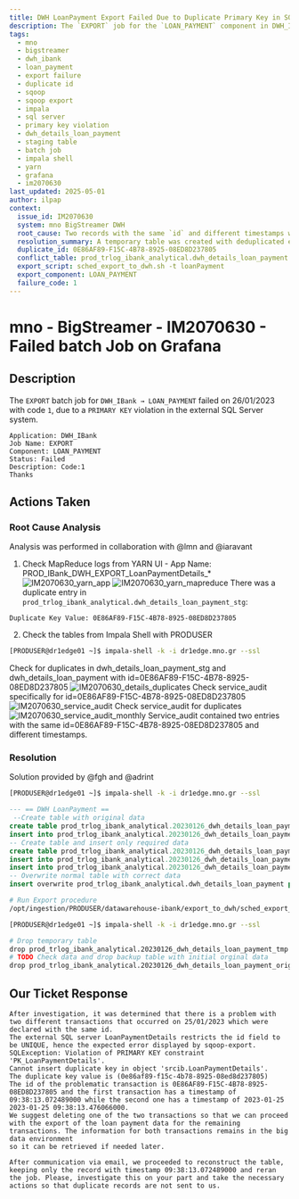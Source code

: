 ```yaml
---
title: DWH LoanPayment Export Failed Due to Duplicate Primary Key in SQL Server
description: The `EXPORT` job for the `LOAN_PAYMENT` component in DWH_IBank failed due to duplicate IDs in the staging table, violating SQL Server's primary key constraint during Sqoop export; resolved by reconstructing the partition and keeping only the valid record.
tags:
  - mno
  - bigstreamer
  - dwh_ibank
  - loan_payment
  - export failure
  - duplicate id
  - sqoop
  - sqoop export
  - impala
  - sql server
  - primary key violation
  - dwh_details_loan_payment
  - staging table
  - batch job
  - impala shell
  - yarn
  - grafana
  - im2070630
last_updated: 2025-05-01
author: ilpap
context:
  issue_id: IM2070630
  system: mno BigStreamer DWH
  root_cause: Two records with the same `id` and different timestamps were exported, violating SQL Server's unique constraint during Sqoop export
  resolution_summary: A temporary table was created with deduplicated entries for `par_dt=20230125`, and the target table was overwritten; job was re-executed successfully
  duplicate_id: 0E86AF89-F15C-4B78-8925-08ED8D237805
  conflict_table: prod_trlog_ibank_analytical.dwh_details_loan_payment
  export_script: sched_export_to_dwh.sh -t loanPayment
  export_component: LOAN_PAYMENT
  failure_code: 1
---
```

# mno - BigStreamer - IM2070630 - Failed batch Job on Grafana
## Description
The `EXPORT` batch job for `DWH_IBank → LOAN_PAYMENT` failed on 26/01/2023 with code `1`, due to a `PRIMARY KEY` violation in the external SQL Server system.
```
Application: DWH_IBank
Job Name: EXPORT
Component: LOAN_PAYMENT
Status: Failed
Description: Code:1
Thanks
```
## Actions Taken
### Root Cause Analysis
Analysis was performed in collaboration with @lmn and @iaravant
1. Check MapReduce logs from YARN UI - App Name: PROD_IBank_DWH_EXPORT_LoanPaymentDetails_*
![IM2070630_yarn_app](.media/IM2070630_yarn_app.png)
![IM2070630_yarn_mapreduce](.media/IM2070630_yarn_mapreduce.png)
There was a duplicate entry in `prod_trlog_ibank_analytical.dwh_details_loan_payment_stg`:
```
Duplicate Key Value: 0E86AF89-F15C-4B78-8925-08ED8D237805
```
2. Check the tables from Impala Shell with PRODUSER
```bash
[PRODUSER@dr1edge01 ~]$ impala-shell -k -i dr1edge.mno.gr --ssl
```
Check for duplicates in dwh_details_loan_payment_stg and dwh_details_loan_payment with id=0E86AF89-F15C-4B78-8925-08ED8D237805
![IM2070630_details_duplicates](.media/IM2070630_details_duplicates.PNG)
Check service_audit specifically for id=0E86AF89-F15C-4B78-8925-08ED8D237805
![IM2070630_service_audit](.media/IM2070630_service_audit.PNG)
Check service_audit for duplicates
![IM2070630_service_audit_monthly](.media/IM2070630_service_audit_monthly.PNG)
Service_audit contained two entries with the same id=0E86AF89-F15C-4B78-8925-08ED8D237805 and different timestamps.
### Resolution
Solution provided by @fgh and @adrint
```bash
[PRODUSER@dr1edge01 ~]$ impala-shell -k -i dr1edge.mno.gr --ssl
```
```sql
--- == DWH LoanPayment ==
 --Create table with original data
create table prod_trlog_ibank_analytical.20230126_dwh_details_loan_payment_orig like prod_trlog_ibank_analytical.dwh_details_loan_payment;
insert into prod_trlog_ibank_analytical.20230126_dwh_details_loan_payment_orig partition(par_dt) select * from prod_trlog_ibank_analytical.dwh_details_loan_payment where par_dt=20230125;
-- Create table and insert only required data
create table prod_trlog_ibank_analytical.20230126_dwh_details_loan_payment_tmp like prod_trlog_ibank_analytical.dwh_details_loan_payment;
insert into prod_trlog_ibank_analytical.20230126_dwh_details_loan_payment_tmp partition(par_dt) select * from prod_trlog_ibank_analytical.dwh_details_loan_payment where par_dt = 20230125 and id != '0E86AF89-F15C-4B78-8925-08ED8D237805';
insert into prod_trlog_ibank_analytical.20230126_dwh_details_loan_payment_tmp partition(par_dt) select * from prod_trlog_ibank_analytical.dwh_details_loan_payment where par_dt = 20230125 and id = '0E86AF89-F15C-4B78-8925-08ED8D237805' and tr_timestamp = '202301025 09:38:13.072489000' limit 1;
-- Overwrite normal table with correct data
insert overwrite prod_trlog_ibank_analytical.dwh_details_loan_payment partition(par_dt) select * from prod_trlog_ibank_analytical.20230126_dwh_details_loan_payment_tmp where par_dt = 20230125;
```
```bash
# Run Export procedure 
/opt/ingestion/PRODUSER/datawarehouse-ibank/export_to_dwh/sched_export_to_dwh.sh -t loanPayment
```
```bash
[PRODUSER@dr1edge01 ~]$ impala-shell -k -i dr1edge.mno.gr --ssl
```
```bash
# Drop temporary table
drop prod_trlog_ibank_analytical.20230126_dwh_details_loan_payment_tmp purge
# TODO Check data and drop backup table with initial orginal data
drop prod_trlog_ibank_analytical.20230126_dwh_details_loan_payment_orig purge
```
## Our Ticket Response
```text
After investigation, it was determined that there is a problem with two different transactions that occurred on 25/01/2023 which were declared with the same id.
The external SQL server LoanPaymentDetails restricts the id field to be UNIQUE, hence the expected error displayed by sqoop-export.
SQLException: Violation of PRIMARY KEY constraint 'PK_LoanPaymentDetails'.
Cannot insert duplicate key in object 'srcib.LoanPaymentDetails'.
The duplicate key value is (0e86af89-f15c-4b78-8925-08ed8d237805)
The id of the problematic transaction is 0E86AF89-F15C-4B78-8925-08ED8D237805 and the first transaction has a timestamp of 09:38:13.072489000 while the second one has a timestamp of 2023-01-25 2023-01-25 09:38:13.476066000.
We suggest deleting one of the two transactions so that we can proceed with the export of the loan payment data for the remaining transactions. The information for both transactions remains in the big data environment
so it can be retrieved if needed later.
```
```text
After communication via email, we proceeded to reconstruct the table, keeping only the record with timestamp 09:38:13.072489000 and reran the job. Please, investigate this on your part and take the necessary actions so that duplicate records are not sent to us.
```